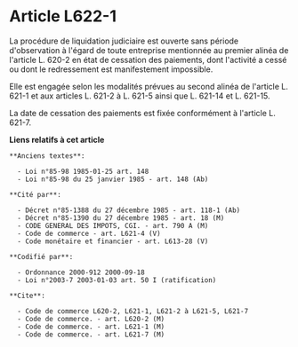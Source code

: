 # Article L622-1

La procédure de liquidation judiciaire est ouverte sans période d'observation à l'égard de toute entreprise mentionnée au
premier alinéa de l'article L. 620-2 en état de cessation des paiements, dont l'activité a cessé ou dont le redressement est
manifestement impossible.

Elle est engagée selon les modalités prévues au second alinéa de l'article L. 621-1 et aux articles L. 621-2 à L. 621-5 ainsi
que L. 621-14 et L. 621-15.

La date de cessation des paiements est fixée conformément à l'article L. 621-7.

**Liens relatifs à cet article**

	**Anciens textes**:

	  - Loi n°85-98 1985-01-25 art. 148
	  - Loi n°85-98 du 25 janvier 1985 - art. 148 (Ab)

	**Cité par**:

	  - Décret n°85-1388 du 27 décembre 1985 - art. 118-1 (Ab)
	  - Décret n°85-1390 du 27 décembre 1985 - art. 18 (M)
	  - CODE GENERAL DES IMPOTS, CGI. - art. 790 A (M)
	  - Code de commerce - art. L621-4 (V)
	  - Code monétaire et financier - art. L613-28 (V)

	**Codifié par**:

	  - Ordonnance 2000-912 2000-09-18
	  - Loi n°2003-7 2003-01-03 art. 50 I (ratification)

	**Cite**:

	  - Code de commerce L620-2, L621-1, L621-2 à L621-5, L621-7
	  - Code de commerce. - art. L620-2 (M)
	  - Code de commerce. - art. L621-1 (M)
	  - Code de commerce. - art. L621-7 (M)
